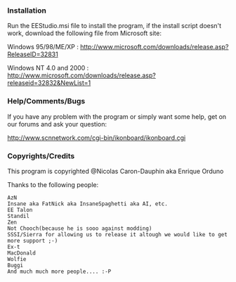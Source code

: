 ### Installation

Run the EEStudio.msi file to install the program, if the install script doesn't work, download the following file from Microsoft site:

Windows 95/98/ME/XP : http://www.microsoft.com/downloads/release.asp?ReleaseID=32831

Windows NT 4.0 and 2000 : http://www.microsoft.com/downloads/release.asp?releaseid=32832&NewList=1

### Help/Comments/Bugs

If you have any problem with the program or simply want some help,
get on our forums and ask your question:

http://www.scnnetwork.com/cgi-bin/ikonboard/ikonboard.cgi


### Copyrights/Credits

This program is copyrighted @Nicolas Caron-Dauphin aka Enrique Orduno

Thanks to the following people:

```
AzN
Insane aka FatNick aka InsaneSpaghetti aka AI, etc.
EE Talon
Standil
Zen
Not Chooch(because he is sooo against modding)
SSSI/Sierra for allowing us to release it altough we would like to get more support ;-)
Ex-t
MacDonald
Wolfie
Buggi
And much much more people.... :-P
```